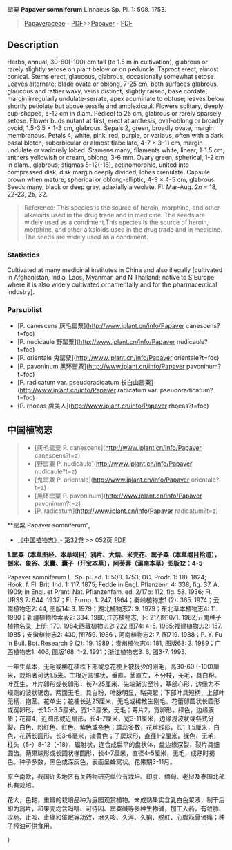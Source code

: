 罂粟 **Papaver somniferum** Linnaeus Sp. Pl. 1: 508. 1753.

> [Papaveraceae](http://www.iplant.cn/info/Papaveraceae?t=foc) - [PDF](http://www.iplant.cn/foc/pdf/Papaveraceae.pdf)>>[Papaver](http://www.iplant.cn/info/Papaver?t=foc) - [PDF](http://www.iplant.cn/foc/pdf/Papaver.pdf)

## Description

Herbs, annual, 30-60(-100) cm tall (to 1.5 m in cultivation), glabrous or rarely slightly setose on plant below or on peduncle. Taproot erect, almost conical. Stems erect, glaucous, glabrous, occasionally somewhat setose. Leaves alternate; blade ovate or oblong, 7-25 cm, both surfaces glabrous, glaucous and rather waxy, veins distinct, slightly raised, base cordate, margin irregularly undulate-serrate, apex acuminate to obtuse; leaves below shortly petiolate but above sessile and amplexicaul. Flowers solitary, deeply cup-shaped, 5-12 cm in diam. Pedicel to 25 cm, glabrous or rarely sparsely setose. Flower buds nutant at first, erect at anthesis, oval-oblong or broadly ovoid, 1.5-3.5 × 1-3 cm, glabrous. Sepals 2, green, broadly ovate, margin membranous. Petals 4, white, pink, red, purple, or various, often with a dark basal blotch, suborbicular or almost flabellate, 4-7 × 3-11 cm, margin undulate or variously lobed. Stamens many; filaments white, linear, 1-1.5 cm; anthers yellowish or cream, oblong, 3-6 mm. Ovary green, spherical, 1-2 cm in diam., glabrous; stigmas 5-12(-18), actinomorphic, united into compressed disk, disk margin deeply divided, lobes crenulate. Capsule brown when mature, spherical or oblong-elliptic, 4-9 × 4-5 cm, glabrous. Seeds many, black or deep gray, adaxially alveolate. Fl. Mar-Aug. 2*n* = 18, 22-23, 25, 32.

> Reference: 
> This species is the source of heroin, morphine, and other alkaloids used in the drug trade and in medicine. The seeds are widely used as a condiment.This species is the source of heroin, morphine, and other alkaloids used in the drug trade and in medicine. The seeds are widely used as a condiment.

### Statistics
Cultivated at many medicinal institutes in China and also illegally [cultivated in Afghanistan, India, Laos, Myanmar, and N Thailand; native to S Europe where it is also widely cultivated ornamentally and for the pharmaceutical industry].

### Parsublist

* [P.  canescens  灰毛罂粟](http://www.iplant.cn/info/Papaver canescens?t=foc)
* [P.  nudicaule  野罂粟](http://www.iplant.cn/info/Papaver nudicaule?t=foc)
* [P.  orientale  鬼罂粟](http://www.iplant.cn/info/Papaver orientale?t=foc)
* [P.  pavoninum  黑环罂粟](http://www.iplant.cn/info/Papaver pavoninum?t=foc)
* [P.  radicatum var. pseudoradicatum  长白山罂粟](http://www.iplant.cn/info/Papaver radicatum var. pseudoradicatum?t=foc)
* [P.  rhoeas  虞美人](http://www.iplant.cn/info/Papaver rhoeas?t=foc)

## 中国植物志

> * [灰毛罂粟  P.  canescens](http://www.iplant.cn/info/Papaver canescens?t=z)
> * [野罂粟  P.  nudicaule](http://www.iplant.cn/info/Papaver nudicaule?t=z)
> * [鬼罂粟  P.  orientale](http://www.iplant.cn/info/Papaver orientale?t=z)
> * [黑环罂粟  P.  pavoninum](http://www.iplant.cn/info/Papaver pavoninum?t=z)
> * [P.  radicatum](http://www.iplant.cn/info/Papaver radicatum?t=z)

**罂粟 Papaver somniferum",

* [《中国植物志》](http://www.iplant.cn/frps)- [第32卷](http://www.iplant.cn/frps/vol/32) >> 052页 [PDF](http://www.iplant.cn/frps/pdf/32/052.pdf)

**1.罂粟（本草图经、本草纲目）鸦片、大烟、米壳花、罂子粟（本草纲目拾遗），御米、象谷、米囊、囊子（开宝本草），阿芙蓉（滇南本草）图版12：4-5**

Papaver somniferum L. Sp. pl. ed. 1: 508. 1753; DC. Prodr. 1: 118. 1824; Hook. f. Fl. Brit. Ind. 1: 117. 1875; Fedde in Engl. Pflanzenr. 4: 338, fig. 37. A. 1909; in Engl. et Prantl Nat. Pflanzenfam. ed. 2/17b: 112, fig. 58. 1936; Fl. URSS 7: 644. 1937；Fl. Europ. 1: 247. 1964；秦岭植物志1 (2): 365. 1974；云南植物志2: 44, 图版14: 3. 1979；湖北植物志2: 9. 1979；东北草本植物志4: 11. 1980；新疆植物检索表2: 334. 1980;江苏植物志, 下: 217,图1071. 1982;云南种子植物名录, 上册: 170. 1984;西藏植物志2: 222,图74: 4-5. 1985;福建植物志2: 157. 1985；安徽植物志2: 430, 图759. 1986；河南植物志2: 7, 图719. 1988；P. Y. Fu in Bull. Bot. Research 9 (2): 19. 1989；贵州植物志4: 181, 图版68: 3. 1989；广西植物志1: 406, 图版168: 1-2. 1991；浙江植物志3: 6, 图3-7. 1993.

一年生草本，无毛或稀在植株下部或总花梗上被极少的刚毛，高30-60 (-100)厘米，栽培者可达1.5米。主根近圆锥状，垂直。茎直立，不分枝，无毛，具白粉。叶互生，叶片卵形或长卵形，长7-25厘米，先端渐尖至钝，基部心形，边缘为不规则的波状锯齿，两面无毛，具白粉，叶脉明显，略突起；下部叶具短柄，上部叶无柄、抱茎。花单生；花梗长达25厘米，无毛或稀散生刚毛。花蕾卵圆状长圆形或宽卵形，长1.5-3.5厘米，宽1-3厘米，无毛；萼片2，宽卵形，绿色，边缘膜质；花瓣4，近圆形或近扇形，长4-7厘米，宽3-11厘米，边缘浅波状或各式分裂，白色、粉红色、红色、紫色或杂色；雄蕊多数，花丝线形，长1-1.5厘米，白色，花药长圆形，长3-6毫米，淡黄色；子房球形，直径1-2厘米，绿色，无毛，柱头（5-）8-12（-18），辐射状，连合成扁平的盘状体，盘边缘深裂，裂片具细圆齿。蒴果球形或长圆状椭圆形，长4-7厘米，直径4-5厘米，无毛，成熟时褐色。种子多数，黑色或深灰色，表面呈蜂窝状。花果期3-11月。

原产南欧，我国许多地区有关药物研究单位有栽培。印度、缅甸、老挝及泰国北部也有栽培。

花大，色艳，重瓣的栽培品种为庭园观赏植物。未成熟果实含乳白色浆液，制干后即为鸦片，和果壳均含吗啡、可待因、罂粟碱等多种生物碱，加工入药，有敛肺、涩肠、止咳、止痛和催眠等功效，治久咳、久泻、久痢、脱肛、心腹筋骨诸痛；种子榨油可供食用。

}